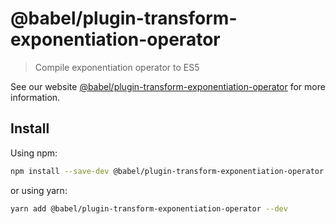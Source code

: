 # @babel/plugin-transform-exponentiation-operator

> Compile exponentiation operator to ES5

See our
website [@babel/plugin-transform-exponentiation-operator](https://babeljs.io/docs/en/next/babel-plugin-transform-exponentiation-operator.html)
for more information.

## Install

Using npm:

```sh
npm install --save-dev @babel/plugin-transform-exponentiation-operator
```

or using yarn:

```sh
yarn add @babel/plugin-transform-exponentiation-operator --dev
```
